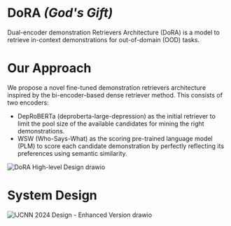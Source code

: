 # <B> DoRA </B> <B> <I> (God's Gift) </B> </I>
Dual-encoder demonstration Retrievers Architecture (DoRA) is a model to retrieve in-context demonstrations for out-of-domain (OOD) tasks.

# Our Approach
We propose a novel fine-tuned demonstration retrievers architecture inspired by the bi-encoder-based dense retriever method. This consists of two encoders:
- DepRoBERTa (deproberta-large-depression) as the initial retriever to limit the pool size of the available candidates for mining the right demonstrations.
- WSW (Who-Says-What) as the scoring pre-trained language model (PLM) to score each candidate demonstration by perfectly reflecting its preferences using semantic similarity.

![DoRA High-level Design drawio](https://github.com/KUAS-ubicomp-lab/DoRA/assets/4902204/fcab0da4-0616-4a86-9ac5-84455a52958a)

 # System Design 

![IJCNN 2024 Design - Enhanced Version drawio](https://github.com/KUAS-ubicomp-lab/DoRA/assets/4902204/1ad029fd-af14-463a-8c61-e209c773638e)
